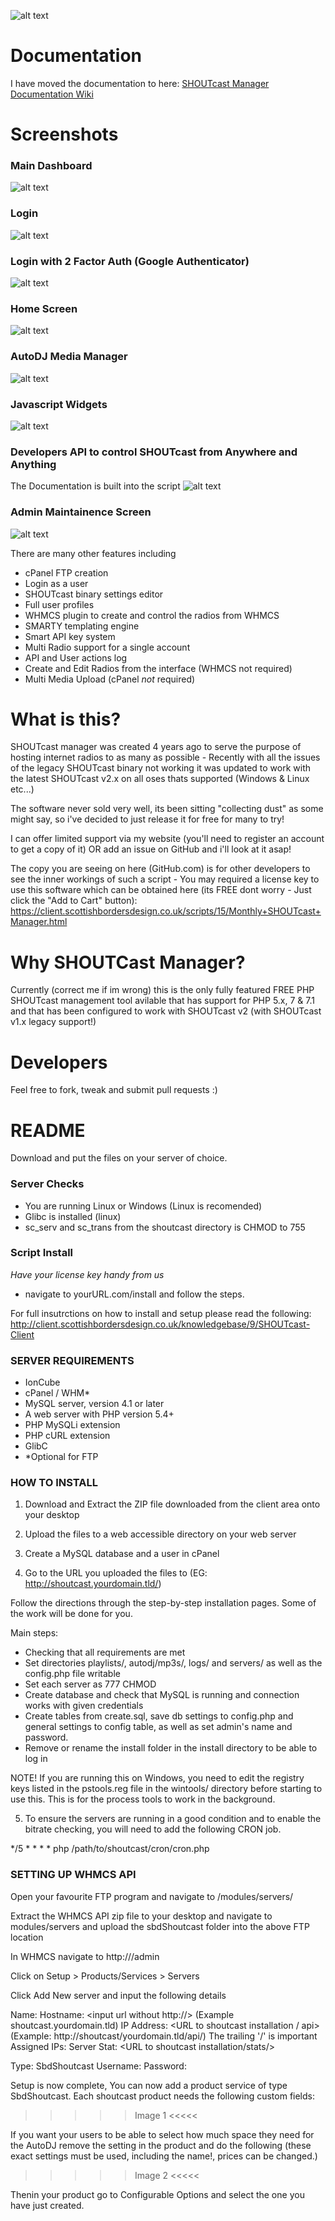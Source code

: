 ![alt text](https://scottishbordersdesign.co.uk/wp-content/themes/ScottishBordersDesignV3/images/logo-white.png "Scottish Borders Design Logo")

# Documentation #
I have moved the documentation to here: [SHOUTcast Manager Documentation Wiki](https://github.com/gaza1994/SHOUTcast-Manager/wiki)

# Screenshots #

### Main Dashboard ###
![alt text](https://scottishbordersdesign.co.uk/github/SHOUTcast-Manager/screenshots/dashboard.jpg "SHOUTcast Manager Screenshot")

### Login ###
![alt text](https://scottishbordersdesign.co.uk/github/SHOUTcast-Manager/screenshots/login.jpg "SHOUTcast Manager Screenshot")

### Login with 2 Factor Auth (Google Authenticator) ###
![alt text](https://scottishbordersdesign.co.uk/github/SHOUTcast-Manager/screenshots/login_2fa.jpg "SHOUTcast Manager Screenshot")

### Home Screen ###
![alt text](https://scottishbordersdesign.co.uk/github/SHOUTcast-Manager/screenshots/main_screen.jpg "SHOUTcast Manager Screenshot")

### AutoDJ Media Manager ###
![alt text](https://scottishbordersdesign.co.uk/github/SHOUTcast-Manager/screenshots/media_manager.jpg "SHOUTcast Manager Screenshot")

### Javascript Widgets ###
![alt text](https://scottishbordersdesign.co.uk/github/SHOUTcast-Manager/screenshots/widgets.jpg "SHOUTcast Manager Screenshot")

### Developers API to control SHOUTcast from Anywhere and Anything ###
The Documentation is built into the script
![alt text](https://scottishbordersdesign.co.uk/github/SHOUTcast-Manager/screenshots/api.jpg "SHOUTcast Manager Screenshot")

### Admin Maintainence Screen ###
![alt text](https://scottishbordersdesign.co.uk/github/SHOUTcast-Manager/screenshots/maintaince_screen.jpg "SHOUTcast Manager Screenshot")

There are many other features including 
 - cPanel FTP creation
 - Login as a user
 - SHOUTcast binary settings editor
 - Full user profiles
 - WHMCS plugin to create and control the radios from WHMCS
 - SMARTY templating engine
 - Smart API key system
 - Multi Radio support for a single account
 - API and User actions log
 - Create and Edit Radios from the interface (WHMCS not required)
 - Multi Media Upload (cPanel _not_ required)


# What is this? #
SHOUTcast manager was created 4 years ago to serve the purpose of hosting internet radios to as many as possible - Recently with all the issues of the legacy SHOUTcast binary not working it was updated to work with the latest SHOUTcast v2.x on all oses thats supported (Windows & Linux etc...) 

The software never sold very well, its been sitting "collecting dust" as some might say, so i've decided to just release it for free for many to try! 

I can offer limited support via my website (you'll need to register an account to get a copy of it) OR add an issue on GitHub and i'll look at it asap!

The copy you are seeing on here (GitHub.com) is for other developers to see the inner workings of such a script - You may required a license key to use this software which can be obtained here (its FREE dont worry - Just click the "Add to Cart" button): https://client.scottishbordersdesign.co.uk/scripts/15/Monthly+SHOUTcast+Manager.html


# Why SHOUTCast Manager? #
Currently (correct me if im wrong) this is the only fully featured FREE PHP SHOUTcast management tool avilable that has support for PHP 5.x, 7 & 7.1 and that has been configured to work with SHOUTcast v2 (with SHOUTcast v1.x legacy support!)

# Developers #
Feel free to fork, tweak and submit pull requests :)


# README #

Download and put the files on your server of choice.

### Server Checks ###

* You are running Linux or Windows (Linux is recomended)
* Glibc is installed (linux)
* sc_serv and sc_trans from the shoutcast directory is CHMOD to 755

### Script Install ###

_Have your license key handy from us_

* navigate to yourURL.com/install and follow the steps.

For full insutrctions on how to install and setup please read the following: http://client.scottishbordersdesign.co.uk/knowledgebase/9/SHOUTcast-Client

### SERVER REQUIREMENTS ###

- IonCube
- cPanel / WHM*
- MySQL server, version 4.1 or later
- A web server with PHP version 5.4+
- PHP MySQLi extension
- PHP cURL extension
- GlibC
- *Optional for FTP

### HOW TO INSTALL ###

1. Download and Extract the ZIP file downloaded from the client area onto your desktop

2. Upload the files to a web accessible directory on your web server

3. Create a MySQL database and a user in cPanel

4. Go to the URL you uploaded the files to (EG: http://shoutcast.yourdomain.tld/)

Follow the directions through the step-by-step installation pages. Some of the work will be done for you.

Main steps:

- Checking that all requirements are met
- Set directories playlists/, autodj/mp3s/, logs/ and servers/ as well as the config.php file writable
- Set each server as 777 CHMOD
- Create database and check that MySQL is running and connection works with given credentials
- Create tables from create.sql, save db settings to config.php and general settings to config table,
as well as set admin's name and password.
- Remove or rename the install folder in the install directory to be able to log in

NOTE! If you are running this on Windows, you need to edit the registry keys listed in the pstools.reg
file in the wintools/ directory before starting to use this. This is for the process tools to work in the background.

5. To ensure the servers are running in a good condition and to enable the bitrate checking, you will need to add the following CRON job.

*/5 * * * * php /path/to/shoutcast/cron/cron.php


### SETTING UP WHMCS API ###

Open your favourite FTP program and navigate to <WHMCS Directory>/modules/servers/

Extract the WHMCS API zip file to your desktop and navigate to modules/servers and upload the sbdShoutcast folder into the above FTP location

In WHMCS navigate to http://<whmcs>/admin

Click on Setup > Products/Services > Servers

Click Add New server and input the following details

Name: <You Choose>
Hostname: <input url without http://> (Example shoutcast.yourdomain.tld)
IP Address: <URL to shoutcast installation / api> (Example: http://shoutcast/yourdomain.tld/api/) The trailing '/' is important
Assigned IPs: <put your server ip in here>
Server Stat: <URL to shoutcast installation/stats/>

Type: SbdShoutcast
Username: <your super user username>
Password: <your super user password>


Setup is now complete, You can now add a product service of type SbdShoutcast.
Each shoutcast product needs the following custom fields:

>>>>> Image 1 <<<<<

If you want your users to be able to select how much space they need for the AutoDJ remove the setting in the product and do the following (these exact settings must be used, including the name!, prices can be changed.)

>>>>> Image 2 <<<<<

Thenin your product go to Configurable Options and select the one you have just created.
